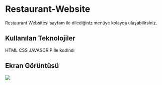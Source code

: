 <h1> Restaurant-Website</h1>

Restaurant Websitesi sayfam ile dilediğiniz menüye kolayca ulaşabilirsiniz.

<h2> Kullanılan Teknolojiler </h2>

HTML CSS JAVASCRIP İle kodlndı

<h2> Ekran Görüntüsü </h2>

![](ekran.goruntusu.gif)